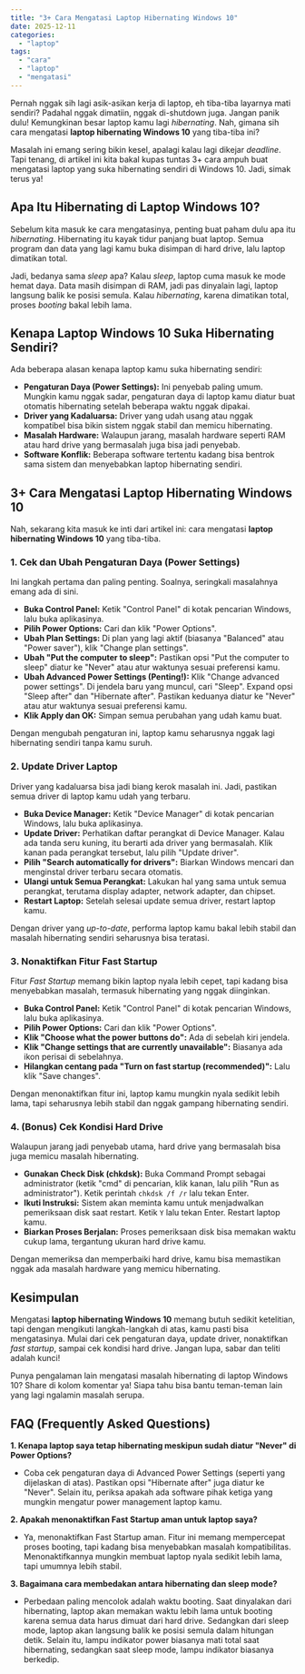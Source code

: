 ```yaml
---
title: "3+ Cara Mengatasi Laptop Hibernating Windows 10"
date: 2025-12-11
categories: 
  - "laptop"
tags: 
  - "cara"
  - "laptop"
  - "mengatasi"
---
```


Pernah nggak sih lagi asik-asikan kerja di laptop, eh tiba-tiba layarnya mati sendiri? Padahal nggak dimatiin, nggak di-shutdown juga. Jangan panik dulu! Kemungkinan besar laptop kamu lagi _hibernating_. Nah, gimana sih cara mengatasi **laptop hibernating Windows 10** yang tiba-tiba ini?

Masalah ini emang sering bikin kesel, apalagi kalau lagi dikejar _deadline_. Tapi tenang, di artikel ini kita bakal kupas tuntas 3+ cara ampuh buat mengatasi laptop yang suka hibernating sendiri di Windows 10. Jadi, simak terus ya!

## Apa Itu Hibernating di Laptop Windows 10?

Sebelum kita masuk ke cara mengatasinya, penting buat paham dulu apa itu _hibernating_. Hibernating itu kayak tidur panjang buat laptop. Semua program dan data yang lagi kamu buka disimpan di hard drive, lalu laptop dimatikan total.

Jadi, bedanya sama _sleep_ apa? Kalau _sleep_, laptop cuma masuk ke mode hemat daya. Data masih disimpan di RAM, jadi pas dinyalain lagi, laptop langsung balik ke posisi semula. Kalau _hibernating_, karena dimatikan total, proses _booting_ bakal lebih lama.

## Kenapa Laptop Windows 10 Suka Hibernating Sendiri?

Ada beberapa alasan kenapa laptop kamu suka hibernating sendiri:

- **Pengaturan Daya (Power Settings):** Ini penyebab paling umum. Mungkin kamu nggak sadar, pengaturan daya di laptop kamu diatur buat otomatis hibernating setelah beberapa waktu nggak dipakai.
- **Driver yang Kadaluarsa:** Driver yang udah usang atau nggak kompatibel bisa bikin sistem nggak stabil dan memicu hibernating.
- **Masalah Hardware:** Walaupun jarang, masalah hardware seperti RAM atau hard drive yang bermasalah juga bisa jadi penyebab.
- **Software Konflik:** Beberapa software tertentu kadang bisa bentrok sama sistem dan menyebabkan laptop hibernating sendiri.

## 3+ Cara Mengatasi Laptop Hibernating Windows 10

Nah, sekarang kita masuk ke inti dari artikel ini: cara mengatasi **laptop hibernating Windows 10** yang tiba-tiba.

### 1\. Cek dan Ubah Pengaturan Daya (Power Settings)

Ini langkah pertama dan paling penting. Soalnya, seringkali masalahnya emang ada di sini.

- **Buka Control Panel:** Ketik "Control Panel" di kotak pencarian Windows, lalu buka aplikasinya.
- **Pilih Power Options:** Cari dan klik "Power Options".
- **Ubah Plan Settings:** Di plan yang lagi aktif (biasanya "Balanced" atau "Power saver"), klik "Change plan settings".
- **Ubah "Put the computer to sleep":** Pastikan opsi "Put the computer to sleep" diatur ke "Never" atau atur waktunya sesuai preferensi kamu.
- **Ubah Advanced Power Settings (Penting!):** Klik "Change advanced power settings". Di jendela baru yang muncul, cari "Sleep". Expand opsi "Sleep after" dan "Hibernate after". Pastikan keduanya diatur ke "Never" atau atur waktunya sesuai preferensi kamu.
- **Klik Apply dan OK:** Simpan semua perubahan yang udah kamu buat.

Dengan mengubah pengaturan ini, laptop kamu seharusnya nggak lagi hibernating sendiri tanpa kamu suruh.

### 2\. Update Driver Laptop

Driver yang kadaluarsa bisa jadi biang kerok masalah ini. Jadi, pastikan semua driver di laptop kamu udah yang terbaru.

- **Buka Device Manager:** Ketik "Device Manager" di kotak pencarian Windows, lalu buka aplikasinya.
- **Update Driver:** Perhatikan daftar perangkat di Device Manager. Kalau ada tanda seru kuning, itu berarti ada driver yang bermasalah. Klik kanan pada perangkat tersebut, lalu pilih "Update driver".
- **Pilih "Search automatically for drivers":** Biarkan Windows mencari dan menginstal driver terbaru secara otomatis.
- **Ulangi untuk Semua Perangkat:** Lakukan hal yang sama untuk semua perangkat, terutama display adapter, network adapter, dan chipset.
- **Restart Laptop:** Setelah selesai update semua driver, restart laptop kamu.

Dengan driver yang _up-to-date_, performa laptop kamu bakal lebih stabil dan masalah hibernating sendiri seharusnya bisa teratasi.

### 3\. Nonaktifkan Fitur Fast Startup

Fitur _Fast Startup_ memang bikin laptop nyala lebih cepet, tapi kadang bisa menyebabkan masalah, termasuk hibernating yang nggak diinginkan.

- **Buka Control Panel:** Ketik "Control Panel" di kotak pencarian Windows, lalu buka aplikasinya.
- **Pilih Power Options:** Cari dan klik "Power Options".
- **Klik "Choose what the power buttons do":** Ada di sebelah kiri jendela.
- **Klik "Change settings that are currently unavailable":** Biasanya ada ikon perisai di sebelahnya.
- **Hilangkan centang pada "Turn on fast startup (recommended)":** Lalu klik "Save changes".

Dengan menonaktifkan fitur ini, laptop kamu mungkin nyala sedikit lebih lama, tapi seharusnya lebih stabil dan nggak gampang hibernating sendiri.

### 4\. (Bonus) Cek Kondisi Hard Drive

Walaupun jarang jadi penyebab utama, hard drive yang bermasalah bisa juga memicu masalah hibernating.

- **Gunakan Check Disk (chkdsk):** Buka Command Prompt sebagai administrator (ketik "cmd" di pencarian, klik kanan, lalu pilih "Run as administrator"). Ketik perintah `chkdsk /f /r` lalu tekan Enter.
- **Ikuti Instruksi:** Sistem akan meminta kamu untuk menjadwalkan pemeriksaan disk saat restart. Ketik `Y` lalu tekan Enter. Restart laptop kamu.
- **Biarkan Proses Berjalan:** Proses pemeriksaan disk bisa memakan waktu cukup lama, tergantung ukuran hard drive kamu.

Dengan memeriksa dan memperbaiki hard drive, kamu bisa memastikan nggak ada masalah hardware yang memicu hibernating.

## Kesimpulan

Mengatasi **laptop hibernating Windows 10** memang butuh sedikit ketelitian, tapi dengan mengikuti langkah-langkah di atas, kamu pasti bisa mengatasinya. Mulai dari cek pengaturan daya, update driver, nonaktifkan _fast startup_, sampai cek kondisi hard drive. Jangan lupa, sabar dan teliti adalah kunci!

Punya pengalaman lain mengatasi masalah hibernating di laptop Windows 10? Share di kolom komentar ya! Siapa tahu bisa bantu teman-teman lain yang lagi ngalamin masalah serupa.

## FAQ (Frequently Asked Questions)

**1\. Kenapa laptop saya tetap hibernating meskipun sudah diatur "Never" di Power Options?**

- Coba cek pengaturan daya di Advanced Power Settings (seperti yang dijelaskan di atas). Pastikan opsi "Hibernate after" juga diatur ke "Never". Selain itu, periksa apakah ada software pihak ketiga yang mungkin mengatur power management laptop kamu.

**2\. Apakah menonaktifkan Fast Startup aman untuk laptop saya?**

- Ya, menonaktifkan Fast Startup aman. Fitur ini memang mempercepat proses booting, tapi kadang bisa menyebabkan masalah kompatibilitas. Menonaktifkannya mungkin membuat laptop nyala sedikit lebih lama, tapi umumnya lebih stabil.

**3\. Bagaimana cara membedakan antara hibernating dan sleep mode?**

- Perbedaan paling mencolok adalah waktu booting. Saat dinyalakan dari hibernating, laptop akan memakan waktu lebih lama untuk booting karena semua data harus dimuat dari hard drive. Sedangkan dari sleep mode, laptop akan langsung balik ke posisi semula dalam hitungan detik. Selain itu, lampu indikator power biasanya mati total saat hibernating, sedangkan saat sleep mode, lampu indikator biasanya berkedip.
